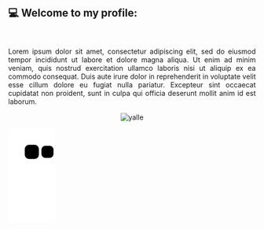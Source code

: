 
## 💻 Welcome to my profile: 
</br>
<p align=justify> Lorem ipsum dolor sit amet, consectetur adipiscing elit, sed do eiusmod tempor incididunt ut labore et dolore magna aliqua. Ut enim ad minim veniam, quis nostrud exercitation ullamco laboris nisi ut aliquip ex ea commodo consequat. Duis aute irure dolor in reprehenderit in voluptate velit esse cillum dolore eu fugiat nulla pariatur. Excepteur sint occaecat cupidatat non proident, sunt in culpa qui officia deserunt mollit anim id est laborum.
              
<div align="center">

<img align="center" alt="yalle" height="300" width="300" src="https://cdn.discordapp.com/attachments/790229238149152771/1083864179733176411/Ativo_2.png?width=473&height=473">

</div>

![Snake animation](https://github.com/yallerocha/yallerocha/blob/output/github-contribution-grid-snake.svg)
